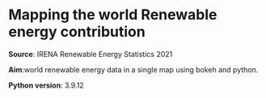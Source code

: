 # Mapping the world Renewable energy contribution

**Source**: IRENA Renewable Energy Statistics 2021

**Aim**:world renewable energy data in a single map using bokeh and python.

**Python version**: 3.9.12

